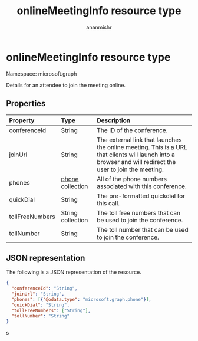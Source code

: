 ﻿---
title: "onlineMeetingInfo resource type"
description: "Details for an attendee to join the meeting online."
localization_priority: Normal
author: "ananmishr"
ms.prod: "microsoft-teams"
doc_type: "resourcePageType"
---

# onlineMeetingInfo resource type

Namespace: microsoft.graph

Details for an attendee to join the meeting online.

## Properties

| Property        | Type                         | Description                                                                                                                                               |
| :-------------- | :--------------------------- | :-------------------------------------------------------------------------------------------------------------------------------------------------------- |
| conferenceId    | String                       | The ID of the conference.                                                                                                                                 |
| joinUrl         | String                       | The external link that launches the online meeting. This is a URL that clients will launch into a browser and will redirect the user to join the meeting. |
| phones          | [phone](phone.md) collection | All of the phone numbers associated with this conference.                                                                                                 |
| quickDial       | String                       | The pre-formatted quickdial for this call.                                                                                                                |
| tollFreeNumbers | String collection            | The toll free numbers that can be used to join the conference.                                                                                            |
| tollNumber      | String                       | The toll number that can be used to join the conference.                                                                                                  |

## JSON representation

The following is a JSON representation of the resource.

<!-- {
  "blockType": "resource",
  "@odata.type": "microsoft.graph.onlineMeetingInfo"
}-->

```json
{
  "conferenceId": "String",
  "joinUrl": "String",
  "phones": [{"@odata.type": "microsoft.graph.phone"}],
  "quickDial": "String",
  "tollFreeNumbers": ["String"],
  "tollNumber": "String"
}
```

<!-- uuid: 16cd6b66-4b1a-43a1-adaf-3a886856ed98
2019-02-04 14:57:30 UTC -->

<!-- {
  "type": "#page.annotation",
  "description": "onlineMeetingInfo resource",
  "keywords": "",
  "section": "documentation",
  "tocPath": ""
}-->s
